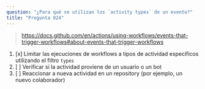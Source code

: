 ```yaml
---
question: "¿Para qué se utilizan los `activity types` de un evento?"
title: "Pregunta 024"
---
```


> https://docs.github.com/en/actions/using-workflows/events-that-trigger-workflows#about-events-that-trigger-workflows
1. [x] Limitar las ejecuciones de workflows a tipos de actividad específicos utilizando el filtro `types`
1. [ ] Verificar si la actividad proviene de un usuario o un bot
1. [ ] Reaccionar a nueva actividad en un repository (por ejemplo, un nuevo colaborador)

